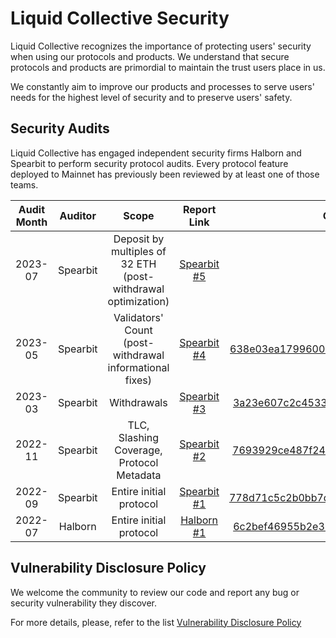 # Liquid Collective Security

Liquid Collective recognizes the importance of protecting users' security when using our protocols and products. We understand that secure protocols and products are primordial to maintain the trust users place in us. 

We constantly aim to improve our products and processes to serve users' needs for the highest level of security and to preserve users' safety. 

## Security Audits

Liquid Collective has engaged independent security firms Halborn and Spearbit to perform security protocol audits. Every protocol feature deployed to Mainnet has previously been reviewed by at least one of those teams.

| **Audit Month** | **Auditor** |                 **Scope**                 |                 **Report Link**                 |                  **Commit Link**                 |
|:--------:|:-----------:|:-----------------------------------------:|:----------------------------------------:|:----------------------------------------:|
| 2023-07  |  Spearbit   |                Deposit by multiples of 32 ETH (post-withdrawal optimization)              | [Spearbit #5](audits/202307_Spearbit.md) |[PR222](https://github.com/liquid-collective/liquid-collective-protocol/pull/222)|
| 2023-05  |  Spearbit   |                Validators' Count (post-withdrawal informational fixes)              | [Spearbit #4](audits/202305_Spearbit.md) |[638e03ea1799600698a2bd40bfcbf5406b083dd3](https://github.com/liquid-collective/liquid-collective-protocol/commit/638e03ea1799600698a2bd40bfcbf5406b083dd3)|
| 2023-03  |  Spearbit   |                Withdrawals                | [Spearbit #3](audits/202303_Spearbit.md) |[3a23e607c2c45334fc7fa37032ad389b4fa6dbae](https://github.com/liquid-collective/liquid-collective-protocol/commit/3a23e607c2c45334fc7fa37032ad389b4fa6dbae)|
| 2022-11  |  Spearbit   | TLC, Slashing Coverage, Protocol Metadata | [Spearbit #2](audits/202211_Spearbit.md) |[7693929ce487f2467f0558dd47e6f3ff59399121](https://github.com/liquid-collective/liquid-collective-protocol/pull/174/commits/7693929ce487f2467f0558dd47e6f3ff59399121)|
| 2022-09  |  Spearbit   |          Entire initial protocol          | [Spearbit #1](audits/202209_Spearbit.md) |[778d71c5c2b0bb7d430b60df72b4d65173ebee6a](https://github.com/liquid-collective/liquid-collective-protocol/commit/778d71c5c2b0bb7d430b60df72b4d65173ebee6a)|
| 2022-07  |   Halborn   |          Entire initial protocol          | [Halborn #1](audits/202207_Halborn.md)  |[6c2bef46955b2e38dfebc7e135ee86b616fcbcb9](https://github.com/liquid-collective/liquid-collective-protocol/tree/6c2bef46955b2e38dfebc7e135ee86b616fcbcb9)|

## Vulnerability Disclosure Policy

We welcome the community to review our code and report any bug or security vulnerability they discover.

For more details, please, refer to the list [Vulnerability Disclosure Policy](VULNERABILITY_DISCLOSURE.md)

